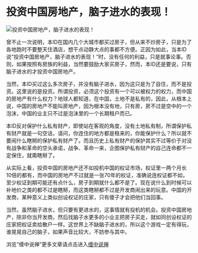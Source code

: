 投资中国房地产，脑子进水的表现！
====





![投资中国房地产，脑子进水的表现！](http://simg.sinajs.cn/blog7style/images/common/sg_trans.gif)




曾不止一次说明，本ID在国内几个大城市都买过房子，但从来不炒房子，只是为了各地跑时不要整天住酒店，想干点动静大点的事都不方便。正因为如此，当本ID说“投资中国房地产，脑子进水的表现！”时，没有任何的利益，只是就事论事。否则，如果按照有房族的利益，当然要鼓励大家买房子，然而，本ID还是要说，只有脑子进水的才投资中国房地产。

当然，本ID买过这么多次房子，并没有脑子进水，因为这只是为了自住，而不是投资。这里说的是投资。所谓投资，必须这个投资有一个可以被权力的权力，而中国的房地产有什么权力？地球人都知道，在中国，土地不是私有的，因此，从根本上说，中国的房地产不能叫房地产，因为根本没有地，只有房，房不过是空中的一个泡沫，中国的业主只不过是泡沫里的一个长期租户而已。

本ID反对保护什么私有财产，即使站在客观的角度，没有土地私有制，所谓保护私有财产就是一句空话，请问，你连住的地方都是租来的，你能保护什么？所以就不要闹什么瞎掰的保护私有财产了。而且历史上私有财产的保护其实不过等价于对没有战争和革命的空头承诺，战争、革命一来，企图保护私有财产的自己连命都不一定保住，就甭瞎掰了。

从实际上看，投资中国的房地产还不如投机中国的权证市场，权证里一两个月长10倍的都有，而中国的房地产不过就是一张70年的权证，准确说连权证都不如，至少权证到期可能还有点什么，房子到期就什么都不是了。现在说什么到时候可以补地价之类的都不过是瞎掰，而这类瞎掰都不过是开发商闹出来的玩意。中国的开发商，某种意义上类似创设权证的庄家，只有傻子才会把他们当回事。

当然，虽然脑子进水，但只要有更进水的，这事情就有投机的机会。投资中国房地产，除非你当开发商，然后找脑子水更多的小业主把房子买走，就如同创设权证的庄家把权证卖给散户一样。这世界上不缺脑子进水的，所以这个游戏一定有得玩，谁晃晃自己的脑子，如果声音比较大，不妨参与其中。


浏览“缠中说禅”更多文章请点击进入[缠中说禅](http://blog.sina.com.cn/m/chzhshch)
